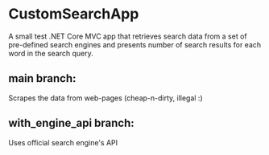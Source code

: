 # CustomSearchApp
A small test .NET Core MVC app that retrieves search data from a set of pre-defined search engines and presents number of search results for each word in the search query.

## main branch:
Scrapes the data from web-pages (cheap-n-dirty, illegal :)

## with_engine_api branch:
Uses official search engine's API
